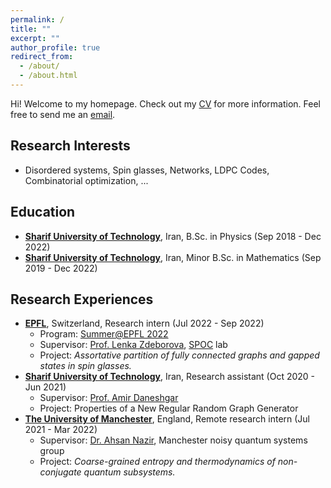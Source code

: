 ```yaml
---
permalink: /
title: ""
excerpt: ""
author_profile: true
redirect_from: 
  - /about/
  - /about.html
---
```

Hi! Welcome to my homepage. Check out my [CV](/files/vitae.pdf) for more information. Feel free to send me an [email](mailto:rangriz99@gmail.com).

## Research Interests
- Disordered systems, Spin glasses, Networks, LDPC Codes, Combinatorial optimization, ...

## Education
- [**Sharif University of Technology**](https://en.sharif.edu/), Iran, B.Sc. in Physics (Sep 2018 - Dec 2022)
- [**Sharif University of Technology**](https://en.sharif.edu/), Iran, Minor B.Sc. in Mathematics (Sep 2019 - Dec 2022)

## Research Experiences
- **[EPFL](https://www.epfl.ch/en/)**, Switzerland,  Research intern (Jul 2022 - Sep 2022)
    * Program: [Summer@EPFL 2022](https://summer.epfl.ch/)
    * Supervisor: [Prof. Lenka Zdeborova](https://people.epfl.ch/lenka.zdeborova/?lang=en), [SPOC](https://www.epfl.ch/labs/spoc/) lab
    * Project: _Assortative partition of fully connected graphs and gapped states in spin glasses._
- **[Sharif University of Technology](https://en.sharif.edu/)**, Iran, Research assistant (Oct 2020 - Jun 2021)
    * Supervisor: [Prof. Amir Daneshgar](http://mathsci.sharif.ir/faculties/daneshgar)
    * Project: Properties of a New Regular Random Graph Generator
- **[The University of Manchester](https://www.manchester.ac.uk/)**, England, Remote research intern (Jul 2021 - Mar 2022)
    * Supervisor: [Dr. Ahsan Nazir](https://www.research.manchester.ac.uk/portal/ahsan.nazir.html), Manchester noisy quantum systems group
    * Project: _Coarse-grained entropy and thermodynamics of non-conjugate quantum subsystems._
